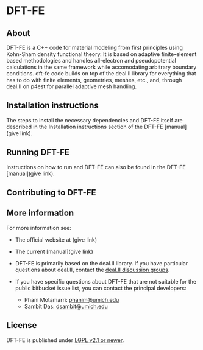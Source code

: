 DFT-FE 
===========================================================


About
-----

DFT-FE is a C++ code for material modeling from first principles using Kohn-Sham density functional theory.
It is based on adaptive finite-element based methodologies and handles all-electron and pseudopotential calculations in the 
same framework while accomodating arbitrary boundary conditions. dft-fe code builds on top of the deal.II library for everything 
that has to do with finite elements, geometries, meshes, etc., and, through deal.II on p4est for parallel adaptive mesh handling. 



Installation instructions
-------------------------

The steps to install the necessary dependencies and DFT-FE itself are described
in the Installation instructions section of the DFT-FE [manual](give link).



Running DFT-FE
----------------------------

Instructions on how to run and DFT-FE can also be found in the DFT-FE [manual](give link). 



Contributing to DFT-FE
----------------------




More information
----------------

For more information see:
 - The official website at (give link)
 - The current [manual](give link)
 - DFT-FE is primarily based on the deal.II library. If you have particular questions about deal.II, contact the [deal.II discussion groups](https://groups.google.com/d/forum/dealii).
 - If you have specific questions about DFT-FE that are not suitable for the public bitbucket issue list, you can contact the principal developers:

    - Phani Motamarri: phanim@umich.edu
    - Sambit Das: dsambit@umich.edu



License
-------

DFT-FE is published under [LGPL v2.1 or newer](LICENSE).
